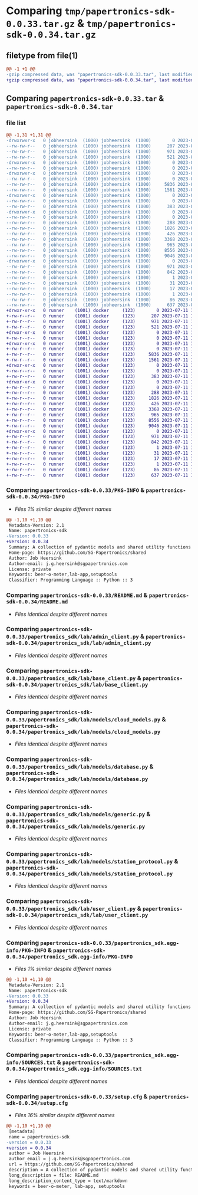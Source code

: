 # Comparing `tmp/papertronics-sdk-0.0.33.tar.gz` & `tmp/papertronics-sdk-0.0.34.tar.gz`

## filetype from file(1)

```diff
@@ -1 +1 @@
-gzip compressed data, was "papertronics-sdk-0.0.33.tar", last modified: Tue Jul 11 11:12:20 2023, max compression
+gzip compressed data, was "papertronics-sdk-0.0.34.tar", last modified: Tue Jul 11 14:49:59 2023, max compression
```

## Comparing `papertronics-sdk-0.0.33.tar` & `papertronics-sdk-0.0.34.tar`

### file list

```diff
@@ -1,31 +1,31 @@
-drwxrwxr-x   0 jobheersink  (1000) jobheersink  (1000)        0 2023-07-11 11:12:20.268824 papertronics-sdk-0.0.33/
--rw-rw-r--   0 jobheersink  (1000) jobheersink  (1000)      207 2023-07-10 08:19:33.000000 papertronics-sdk-0.0.33/LICENSE
--rw-rw-r--   0 jobheersink  (1000) jobheersink  (1000)      971 2023-07-11 11:12:20.268824 papertronics-sdk-0.0.33/PKG-INFO
--rw-rw-r--   0 jobheersink  (1000) jobheersink  (1000)      521 2023-07-11 11:10:18.000000 papertronics-sdk-0.0.33/README.md
-drwxrwxr-x   0 jobheersink  (1000) jobheersink  (1000)        0 2023-07-11 11:12:20.264824 papertronics-sdk-0.0.33/papertronics_sdk/
--rw-rw-r--   0 jobheersink  (1000) jobheersink  (1000)        0 2023-07-10 08:19:48.000000 papertronics-sdk-0.0.33/papertronics_sdk/__init__.py
-drwxrwxr-x   0 jobheersink  (1000) jobheersink  (1000)        0 2023-07-11 11:12:20.268824 papertronics-sdk-0.0.33/papertronics_sdk/lab/
--rw-rw-r--   0 jobheersink  (1000) jobheersink  (1000)        0 2023-07-10 08:20:22.000000 papertronics-sdk-0.0.33/papertronics_sdk/lab/__init__.py
--rw-rw-r--   0 jobheersink  (1000) jobheersink  (1000)     5836 2023-07-11 10:37:30.000000 papertronics-sdk-0.0.33/papertronics_sdk/lab/admin_client.py
--rw-rw-r--   0 jobheersink  (1000) jobheersink  (1000)     1561 2023-07-11 10:45:50.000000 papertronics-sdk-0.0.33/papertronics_sdk/lab/base_client.py
-drwxrwxr-x   0 jobheersink  (1000) jobheersink  (1000)        0 2023-07-11 11:12:20.268824 papertronics-sdk-0.0.33/papertronics_sdk/lab/exceptions/
--rw-rw-r--   0 jobheersink  (1000) jobheersink  (1000)        0 2023-07-10 10:45:22.000000 papertronics-sdk-0.0.33/papertronics_sdk/lab/exceptions/__init__.py
--rw-rw-r--   0 jobheersink  (1000) jobheersink  (1000)      383 2023-07-11 11:01:32.000000 papertronics-sdk-0.0.33/papertronics_sdk/lab/exceptions/status_exception.py
-drwxrwxr-x   0 jobheersink  (1000) jobheersink  (1000)        0 2023-07-11 11:12:20.268824 papertronics-sdk-0.0.33/papertronics_sdk/lab/models/
--rw-rw-r--   0 jobheersink  (1000) jobheersink  (1000)        0 2023-05-31 07:21:33.000000 papertronics-sdk-0.0.33/papertronics_sdk/lab/models/__init__.py
--rw-rw-r--   0 jobheersink  (1000) jobheersink  (1000)      288 2023-06-28 08:05:09.000000 papertronics-sdk-0.0.33/papertronics_sdk/lab/models/admin_cloud_models.py
--rw-rw-r--   0 jobheersink  (1000) jobheersink  (1000)     1826 2023-06-28 11:09:30.000000 papertronics-sdk-0.0.33/papertronics_sdk/lab/models/cloud_models.py
--rw-rw-r--   0 jobheersink  (1000) jobheersink  (1000)      426 2023-06-12 09:35:19.000000 papertronics-sdk-0.0.33/papertronics_sdk/lab/models/config.py
--rw-rw-r--   0 jobheersink  (1000) jobheersink  (1000)     3368 2023-07-10 08:23:40.000000 papertronics-sdk-0.0.33/papertronics_sdk/lab/models/database.py
--rw-rw-r--   0 jobheersink  (1000) jobheersink  (1000)      965 2023-07-10 08:26:50.000000 papertronics-sdk-0.0.33/papertronics_sdk/lab/models/generic.py
--rw-rw-r--   0 jobheersink  (1000) jobheersink  (1000)     8556 2023-06-28 08:05:09.000000 papertronics-sdk-0.0.33/papertronics_sdk/lab/models/station_protocol.py
--rw-rw-r--   0 jobheersink  (1000) jobheersink  (1000)     9046 2023-07-11 10:56:15.000000 papertronics-sdk-0.0.33/papertronics_sdk/lab/user_client.py
-drwxrwxr-x   0 jobheersink  (1000) jobheersink  (1000)        0 2023-07-11 11:12:20.268824 papertronics-sdk-0.0.33/papertronics_sdk.egg-info/
--rw-rw-r--   0 jobheersink  (1000) jobheersink  (1000)      971 2023-07-11 11:12:20.000000 papertronics-sdk-0.0.33/papertronics_sdk.egg-info/PKG-INFO
--rw-rw-r--   0 jobheersink  (1000) jobheersink  (1000)      842 2023-07-11 11:12:20.000000 papertronics-sdk-0.0.33/papertronics_sdk.egg-info/SOURCES.txt
--rw-rw-r--   0 jobheersink  (1000) jobheersink  (1000)        1 2023-07-11 11:12:20.000000 papertronics-sdk-0.0.33/papertronics_sdk.egg-info/dependency_links.txt
--rw-rw-r--   0 jobheersink  (1000) jobheersink  (1000)       31 2023-07-11 11:12:20.000000 papertronics-sdk-0.0.33/papertronics_sdk.egg-info/requires.txt
--rw-rw-r--   0 jobheersink  (1000) jobheersink  (1000)       17 2023-07-11 11:12:20.000000 papertronics-sdk-0.0.33/papertronics_sdk.egg-info/top_level.txt
--rw-rw-r--   0 jobheersink  (1000) jobheersink  (1000)        1 2023-07-11 11:12:20.000000 papertronics-sdk-0.0.33/papertronics_sdk.egg-info/zip-safe
--rw-rw-r--   0 jobheersink  (1000) jobheersink  (1000)       86 2023-06-28 08:05:09.000000 papertronics-sdk-0.0.33/pyproject.toml
--rw-rw-r--   0 jobheersink  (1000) jobheersink  (1000)      637 2023-07-11 11:12:20.268824 papertronics-sdk-0.0.33/setup.cfg
+drwxr-xr-x   0 runner    (1001) docker     (123)        0 2023-07-11 14:49:59.050178 papertronics-sdk-0.0.34/
+-rw-r--r--   0 runner    (1001) docker     (123)      207 2023-07-11 14:49:47.000000 papertronics-sdk-0.0.34/LICENSE
+-rw-r--r--   0 runner    (1001) docker     (123)      971 2023-07-11 14:49:59.050178 papertronics-sdk-0.0.34/PKG-INFO
+-rw-r--r--   0 runner    (1001) docker     (123)      521 2023-07-11 14:49:47.000000 papertronics-sdk-0.0.34/README.md
+drwxr-xr-x   0 runner    (1001) docker     (123)        0 2023-07-11 14:49:59.046178 papertronics-sdk-0.0.34/papertronics_sdk/
+-rw-r--r--   0 runner    (1001) docker     (123)        0 2023-07-11 14:49:47.000000 papertronics-sdk-0.0.34/papertronics_sdk/__init__.py
+drwxr-xr-x   0 runner    (1001) docker     (123)        0 2023-07-11 14:49:59.046178 papertronics-sdk-0.0.34/papertronics_sdk/lab/
+-rw-r--r--   0 runner    (1001) docker     (123)        0 2023-07-11 14:49:47.000000 papertronics-sdk-0.0.34/papertronics_sdk/lab/__init__.py
+-rw-r--r--   0 runner    (1001) docker     (123)     5836 2023-07-11 14:49:47.000000 papertronics-sdk-0.0.34/papertronics_sdk/lab/admin_client.py
+-rw-r--r--   0 runner    (1001) docker     (123)     1561 2023-07-11 14:49:47.000000 papertronics-sdk-0.0.34/papertronics_sdk/lab/base_client.py
+drwxr-xr-x   0 runner    (1001) docker     (123)        0 2023-07-11 14:49:59.046178 papertronics-sdk-0.0.34/papertronics_sdk/lab/exceptions/
+-rw-r--r--   0 runner    (1001) docker     (123)        0 2023-07-11 14:49:47.000000 papertronics-sdk-0.0.34/papertronics_sdk/lab/exceptions/__init__.py
+-rw-r--r--   0 runner    (1001) docker     (123)      383 2023-07-11 14:49:47.000000 papertronics-sdk-0.0.34/papertronics_sdk/lab/exceptions/status_exception.py
+drwxr-xr-x   0 runner    (1001) docker     (123)        0 2023-07-11 14:49:59.050178 papertronics-sdk-0.0.34/papertronics_sdk/lab/models/
+-rw-r--r--   0 runner    (1001) docker     (123)        0 2023-07-11 14:49:47.000000 papertronics-sdk-0.0.34/papertronics_sdk/lab/models/__init__.py
+-rw-r--r--   0 runner    (1001) docker     (123)      288 2023-07-11 14:49:47.000000 papertronics-sdk-0.0.34/papertronics_sdk/lab/models/admin_cloud_models.py
+-rw-r--r--   0 runner    (1001) docker     (123)     1826 2023-07-11 14:49:47.000000 papertronics-sdk-0.0.34/papertronics_sdk/lab/models/cloud_models.py
+-rw-r--r--   0 runner    (1001) docker     (123)      426 2023-07-11 14:49:47.000000 papertronics-sdk-0.0.34/papertronics_sdk/lab/models/config.py
+-rw-r--r--   0 runner    (1001) docker     (123)     3368 2023-07-11 14:49:47.000000 papertronics-sdk-0.0.34/papertronics_sdk/lab/models/database.py
+-rw-r--r--   0 runner    (1001) docker     (123)      965 2023-07-11 14:49:47.000000 papertronics-sdk-0.0.34/papertronics_sdk/lab/models/generic.py
+-rw-r--r--   0 runner    (1001) docker     (123)     8556 2023-07-11 14:49:47.000000 papertronics-sdk-0.0.34/papertronics_sdk/lab/models/station_protocol.py
+-rw-r--r--   0 runner    (1001) docker     (123)     9046 2023-07-11 14:49:47.000000 papertronics-sdk-0.0.34/papertronics_sdk/lab/user_client.py
+drwxr-xr-x   0 runner    (1001) docker     (123)        0 2023-07-11 14:49:59.046178 papertronics-sdk-0.0.34/papertronics_sdk.egg-info/
+-rw-r--r--   0 runner    (1001) docker     (123)      971 2023-07-11 14:49:59.000000 papertronics-sdk-0.0.34/papertronics_sdk.egg-info/PKG-INFO
+-rw-r--r--   0 runner    (1001) docker     (123)      842 2023-07-11 14:49:59.000000 papertronics-sdk-0.0.34/papertronics_sdk.egg-info/SOURCES.txt
+-rw-r--r--   0 runner    (1001) docker     (123)        1 2023-07-11 14:49:59.000000 papertronics-sdk-0.0.34/papertronics_sdk.egg-info/dependency_links.txt
+-rw-r--r--   0 runner    (1001) docker     (123)       31 2023-07-11 14:49:59.000000 papertronics-sdk-0.0.34/papertronics_sdk.egg-info/requires.txt
+-rw-r--r--   0 runner    (1001) docker     (123)       17 2023-07-11 14:49:59.000000 papertronics-sdk-0.0.34/papertronics_sdk.egg-info/top_level.txt
+-rw-r--r--   0 runner    (1001) docker     (123)        1 2023-07-11 14:49:58.000000 papertronics-sdk-0.0.34/papertronics_sdk.egg-info/zip-safe
+-rw-r--r--   0 runner    (1001) docker     (123)       86 2023-07-11 14:49:47.000000 papertronics-sdk-0.0.34/pyproject.toml
+-rw-r--r--   0 runner    (1001) docker     (123)      637 2023-07-11 14:49:59.050178 papertronics-sdk-0.0.34/setup.cfg
```

### Comparing `papertronics-sdk-0.0.33/PKG-INFO` & `papertronics-sdk-0.0.34/PKG-INFO`

 * *Files 1% similar despite different names*

```diff
@@ -1,10 +1,10 @@
 Metadata-Version: 2.1
 Name: papertronics-sdk
-Version: 0.0.33
+Version: 0.0.34
 Summary: A collection of pydantic models and shared utility functions for SG Papertronics projects
 Home-page: https://github.com/SG-Papertronics/shared
 Author: Job Heersink
 Author-email: j.g.heersink@sgpapertronics.com
 License: private
 Keywords: beer-o-meter,lab-app,setuptools
 Classifier: Programming Language :: Python :: 3
```

### Comparing `papertronics-sdk-0.0.33/README.md` & `papertronics-sdk-0.0.34/README.md`

 * *Files identical despite different names*

### Comparing `papertronics-sdk-0.0.33/papertronics_sdk/lab/admin_client.py` & `papertronics-sdk-0.0.34/papertronics_sdk/lab/admin_client.py`

 * *Files identical despite different names*

### Comparing `papertronics-sdk-0.0.33/papertronics_sdk/lab/base_client.py` & `papertronics-sdk-0.0.34/papertronics_sdk/lab/base_client.py`

 * *Files identical despite different names*

### Comparing `papertronics-sdk-0.0.33/papertronics_sdk/lab/models/cloud_models.py` & `papertronics-sdk-0.0.34/papertronics_sdk/lab/models/cloud_models.py`

 * *Files identical despite different names*

### Comparing `papertronics-sdk-0.0.33/papertronics_sdk/lab/models/database.py` & `papertronics-sdk-0.0.34/papertronics_sdk/lab/models/database.py`

 * *Files identical despite different names*

### Comparing `papertronics-sdk-0.0.33/papertronics_sdk/lab/models/generic.py` & `papertronics-sdk-0.0.34/papertronics_sdk/lab/models/generic.py`

 * *Files identical despite different names*

### Comparing `papertronics-sdk-0.0.33/papertronics_sdk/lab/models/station_protocol.py` & `papertronics-sdk-0.0.34/papertronics_sdk/lab/models/station_protocol.py`

 * *Files identical despite different names*

### Comparing `papertronics-sdk-0.0.33/papertronics_sdk/lab/user_client.py` & `papertronics-sdk-0.0.34/papertronics_sdk/lab/user_client.py`

 * *Files identical despite different names*

### Comparing `papertronics-sdk-0.0.33/papertronics_sdk.egg-info/PKG-INFO` & `papertronics-sdk-0.0.34/papertronics_sdk.egg-info/PKG-INFO`

 * *Files 1% similar despite different names*

```diff
@@ -1,10 +1,10 @@
 Metadata-Version: 2.1
 Name: papertronics-sdk
-Version: 0.0.33
+Version: 0.0.34
 Summary: A collection of pydantic models and shared utility functions for SG Papertronics projects
 Home-page: https://github.com/SG-Papertronics/shared
 Author: Job Heersink
 Author-email: j.g.heersink@sgpapertronics.com
 License: private
 Keywords: beer-o-meter,lab-app,setuptools
 Classifier: Programming Language :: Python :: 3
```

### Comparing `papertronics-sdk-0.0.33/papertronics_sdk.egg-info/SOURCES.txt` & `papertronics-sdk-0.0.34/papertronics_sdk.egg-info/SOURCES.txt`

 * *Files identical despite different names*

### Comparing `papertronics-sdk-0.0.33/setup.cfg` & `papertronics-sdk-0.0.34/setup.cfg`

 * *Files 16% similar despite different names*

```diff
@@ -1,10 +1,10 @@
 [metadata]
 name = papertronics-sdk
-version = 0.0.33
+version = 0.0.34
 author = Job Heersink
 author_email = j.g.heersink@sgpapertronics.com
 url = https://github.com/SG-Papertronics/shared
 description = A collection of pydantic models and shared utility functions for SG Papertronics projects
 long_description = file: README.md
 long_description_content_type = text/markdown
 keywords = beer-o-meter, lab-app, setuptools
```

